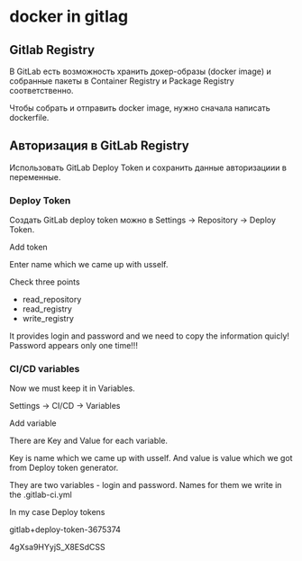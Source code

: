 # docker in gitlag

## Gitlab Registry

В GitLab есть возможность хранить докер-образы (docker image) и
собранные пакеты в Container Registry и Package Registry соответственно.

Чтобы собрать и отправить docker image, нужно сначала написать dockerfile.

## Авторизация в GitLab Registry

Использовать GitLab Deploy Token и сохранить данные авторизациии в переменные.

### Deploy Token

Создать GitLab deploy token можно в Settings → Repository
→ Deploy Token.

Add token

Enter name which we came up with usself.

Check three points

- read_repository
- read_registry
- write_registry

It provides login and password and we need to copy the information quicly!
Password appears only one time!!!

### CI/CD variables

Now we must keep it in Variables.

Settings -> CI/CD -> Variables

Add variable

There are Key and Value for each variable.

Key is name which we came up with usself.
And value is value which we got from Deploy token generator.

They are two variables - login and password.
Names for them we write in the .gitlab-ci.yml

In my case
Deploy tokens

gitlab+deploy-token-3675374

4gXsa9HYyjS_X8ESdCSS
